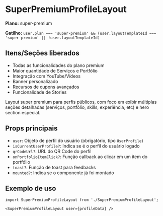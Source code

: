 # SuperPremiumProfileLayout

**Plano:** super-premium

**Gatilho:** `user.plan === 'super-premium' && (user.layoutTemplateId === 'super-premium' || !user.layoutTemplateId)`

## Itens/Seções liberados
- Todas as funcionalidades do plano premium
- Maior quantidade de Serviços e Portfólio
- Integração com YouTube/Vídeos
- Banner personalizado
- Recursos de cupons avançados
- Funcionalidade de Stories

Layout super premium para perfis públicos, com foco em exibir múltiplas seções detalhadas (serviços, portfólio, skills, experiência, etc) e hero section especial.

## Props principais
- `user`: Objeto de perfil do usuário (obrigatório, tipo `UserProfile`)
- `isCurrentUserProfile?`: Indica se é o perfil do usuário logado
- `qrCodeUrl?`: URL do QR Code do perfil
- `onPortfolioItemClick?`: Função callback ao clicar em um item do portfólio
- `toast?`: Função de toast para feedbacks
- `mounted?`: Indica se o componente já foi montado

## Exemplo de uso
```tsx
import SuperPremiumProfileLayout from './SuperPremiumProfileLayout';

<SuperPremiumProfileLayout user={profileData} />
``` 